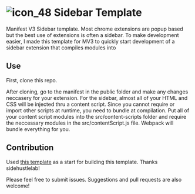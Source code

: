 
# ![icon_48](https://user-images.githubusercontent.com/57516026/186784182-ef8213fb-f2ff-4e06-8a84-0637c7c4a955.png) Sidebar Template
Manifest V3 Sidebar template. Most chrome extensions are popup based but the best use of extensions is often a sidebar. To make development easier, I made this template for MV3 to quickly start development of a sidebar extension that compiles modules into 

## Use 
First, clone this repo. 

After cloning, go to the manifest in the public folder and make any changes neccasery for your extension. For the sidebar, almost all of your HTML and CSS will be injected thru a content script. Since you cannot require or import other scripts at runtime, you need to bundle at compilation. Put all of your content script modules into the src/content-scripts folder and require the neccessary modules in the src/contentScript.js file. Webpack will bundle everything for you. 

## Contribution
Used [this template](https://github.com/sidehustlelab/chrome-manifest-v3-webpack-hotreload-template) as a start for building this template. Thanks sidehustlelab!

Please feel free to submit issues. Suggestions and pull requests are also welcome!
